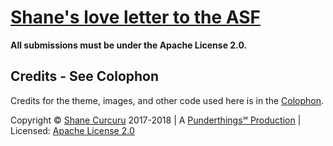 # [Shane's love letter to the ASF](http://whyilovetheasf.com/)

**All submissions must be under the Apache License 2.0.**

## Credits - See Colophon

Credits for the theme, images, and other code used here is in the [Colophon](http://whyilovetheasf.com/colophon).

Copyright © [Shane Curcuru](http://shanecurcuru.org/) 2017-2018 | A [Punderthings℠ Production](http://punderthings.com/) | Licensed: [Apache License 2.0](http://www.apache.org/licenses/LICENSE-2.0.html)
